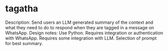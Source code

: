 # tagatha

Description: Send users an LLM generated summary of the context and what they need to do to respond when they are tagged in a message on WhatsApp.
Design notes: Use Python. Requires integration or authentication with WhatsApp. Requires some integration with LLM. Selection of prompt for best summary.
